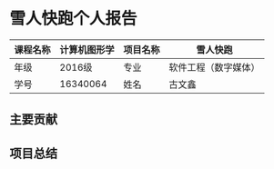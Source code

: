 # 雪人快跑个人报告

| 课程名称 | 计算机图形学 | 项目名称 | 雪人快跑             |
| -------- | ------------ | -------- | -------------------- |
| 年级     | 2016级       | 专业     | 软件工程（数字媒体） |
| 学号     | 16340064     | 姓名     | 古文鑫               |

## 主要贡献



## 项目总结